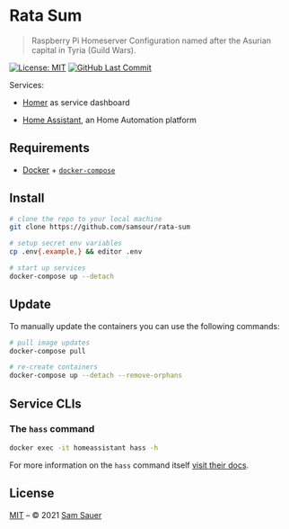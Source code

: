 # Rata Sum
> Raspberry Pi Homeserver Configuration named after the Asurian capital in Tyria (Guild Wars).

[![License: MIT](https://img.shields.io/badge/License-MIT-blue.svg?style=flat-square)](https://opensource.org/licenses/MIT) [![GitHub Last Commit](https://img.shields.io/github/last-commit/samsour/rata-sum?style=flat-square)](https://github.com/samsour/rata-sum)

Services:

- [Homer](https://github.com/bastienwirtz/homer) as service dashboard

- [Home Assistant](https://home-assistant.io), an Home Automation platform

## Requirements

- [Docker](https://docs.docker.com/install/) + [`docker-compose`](https://docs.docker.com/compose/install/)

## Install

```zsh
# clone the repo to your local machine
git clone https://github.com/samsour/rata-sum

# setup secret env variables
cp .env{.example,} && editor .env

# start up services
docker-compose up --detach
```

## Update

To manually update the containers you can use the following commands:

```zsh
# pull image updates
docker-compose pull

# re-create containers
docker-compose up --detach --remove-orphans
```

## Service CLIs

### The `hass` command

```zsh
docker exec -it homeassistant hass -h
```

For more information on the `hass` command itself [visit their docs](https://www.home-assistant.io/docs/tools/hass/).

## License

[MIT](LICENSE.md) – © 2021 [Sam Sauer](https://samsour.de)